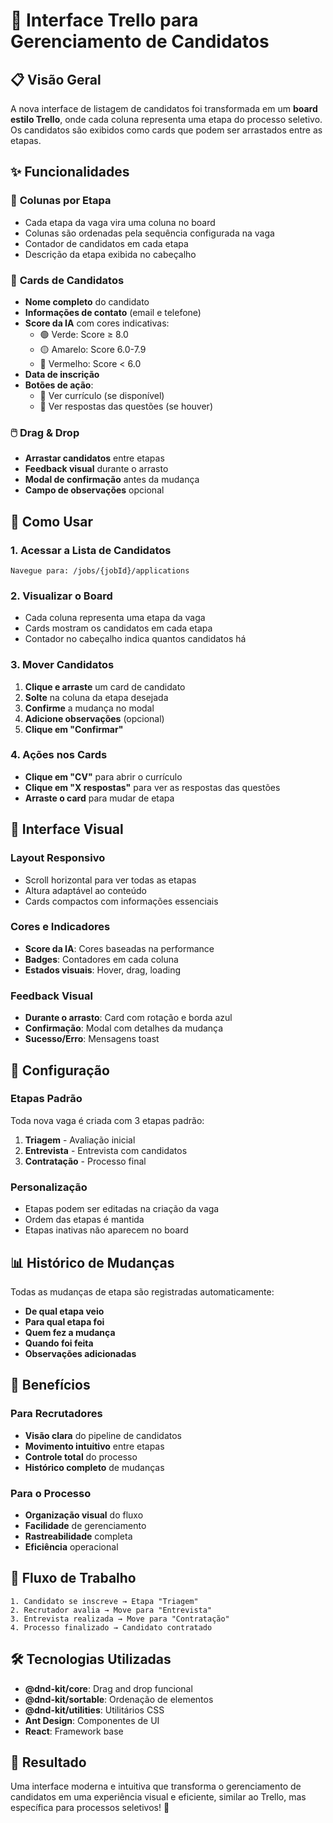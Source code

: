 # 🎯 Interface Trello para Gerenciamento de Candidatos

## 📋 Visão Geral

A nova interface de listagem de candidatos foi transformada em um **board estilo Trello**, onde cada coluna representa
uma etapa do processo seletivo. Os candidatos são exibidos como cards que podem ser arrastados entre as etapas.

## ✨ Funcionalidades

### 🎯 **Colunas por Etapa**

- Cada etapa da vaga vira uma coluna no board
- Colunas são ordenadas pela sequência configurada na vaga
- Contador de candidatos em cada etapa
- Descrição da etapa exibida no cabeçalho

### 🎴 **Cards de Candidatos**

- **Nome completo** do candidato
- **Informações de contato** (email e telefone)
- **Score da IA** com cores indicativas:
    - 🟢 Verde: Score ≥ 8.0
    - 🟡 Amarelo: Score 6.0-7.9
    - 🔴 Vermelho: Score < 6.0
- **Data de inscrição**
- **Botões de ação**:
    - 📄 Ver currículo (se disponível)
    - 💬 Ver respostas das questões (se houver)

### 🖱️ **Drag & Drop**

- **Arrastar candidatos** entre etapas
- **Feedback visual** durante o arrasto
- **Modal de confirmação** antes da mudança
- **Campo de observações** opcional

## 🚀 Como Usar

### 1. **Acessar a Lista de Candidatos**

```
Navegue para: /jobs/{jobId}/applications
```

### 2. **Visualizar o Board**

- Cada coluna representa uma etapa da vaga
- Cards mostram os candidatos em cada etapa
- Contador no cabeçalho indica quantos candidatos há

### 3. **Mover Candidatos**

1. **Clique e arraste** um card de candidato
2. **Solte** na coluna da etapa desejada
3. **Confirme** a mudança no modal
4. **Adicione observações** (opcional)
5. **Clique em "Confirmar"**

### 4. **Ações nos Cards**

- **Clique em "CV"** para abrir o currículo
- **Clique em "X respostas"** para ver as respostas das questões
- **Arraste o card** para mudar de etapa

## 🎨 Interface Visual

### **Layout Responsivo**

- Scroll horizontal para ver todas as etapas
- Altura adaptável ao conteúdo
- Cards compactos com informações essenciais

### **Cores e Indicadores**

- **Score da IA**: Cores baseadas na performance
- **Badges**: Contadores em cada coluna
- **Estados visuais**: Hover, drag, loading

### **Feedback Visual**

- **Durante o arrasto**: Card com rotação e borda azul
- **Confirmação**: Modal com detalhes da mudança
- **Sucesso/Erro**: Mensagens toast

## 🔧 Configuração

### **Etapas Padrão**

Toda nova vaga é criada com 3 etapas padrão:

1. **Triagem** - Avaliação inicial
2. **Entrevista** - Entrevista com candidatos
3. **Contratação** - Processo final

### **Personalização**

- Etapas podem ser editadas na criação da vaga
- Ordem das etapas é mantida
- Etapas inativas não aparecem no board

## 📊 Histórico de Mudanças

Todas as mudanças de etapa são registradas automaticamente:

- **De qual etapa veio**
- **Para qual etapa foi**
- **Quem fez a mudança**
- **Quando foi feita**
- **Observações adicionadas**

## 🎯 Benefícios

### **Para Recrutadores**

- **Visão clara** do pipeline de candidatos
- **Movimento intuitivo** entre etapas
- **Controle total** do processo
- **Histórico completo** de mudanças

### **Para o Processo**

- **Organização visual** do fluxo
- **Facilidade** de gerenciamento
- **Rastreabilidade** completa
- **Eficiência** operacional

## 🔄 Fluxo de Trabalho

```
1. Candidato se inscreve → Etapa "Triagem"
2. Recrutador avalia → Move para "Entrevista"
3. Entrevista realizada → Move para "Contratação"
4. Processo finalizado → Candidato contratado
```

## 🛠️ Tecnologias Utilizadas

- **@dnd-kit/core**: Drag and drop funcional
- **@dnd-kit/sortable**: Ordenação de elementos
- **@dnd-kit/utilities**: Utilitários CSS
- **Ant Design**: Componentes de UI
- **React**: Framework base

## 🎉 Resultado

Uma interface moderna e intuitiva que transforma o gerenciamento de candidatos em uma experiência visual e eficiente,
similar ao Trello, mas específica para processos seletivos! 🚀
